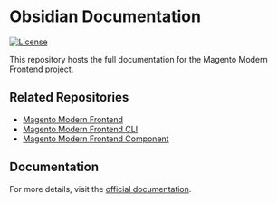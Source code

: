 # Obsidian Documentation

[![License](https://img.shields.io/badge/license-MIT-blue.svg?style=flat-square)](https://opensource.org/licenses/MIT)

This repository hosts the full documentation for the Magento Modern Frontend project.

## Related Repositories

- [Magento Modern Frontend](https://github.com/mage-obsidian/module-modern-frontend)
- [Magento Modern Frontend CLI](https://github.com/mage-obsidian/module-modern-frontend-cli)
- [Magento Modern Frontend Component](https://github.com/mage-obsidian/component-modern-frontend)

## Documentation

For more details, visit the [official documentation](https://mage-obsidian.jeanmarcos.dev/).
